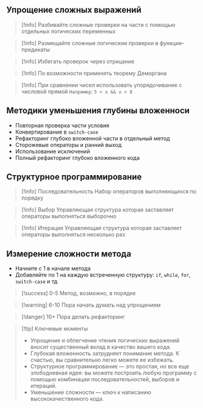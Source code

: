 
## Упрощение сложных выражений

>[!info] Разбивайте сложные проверки на части с помощью отдельных логических переменных

>[!info] Размещайте сложные логические проверки в функции-предикаты

>[!info] Избегать проверок через отрицание

>[!info] По возможности применять теорему Деморгана

>[!info] При сравнении чисел использовать упорядочивание с числовой прямой
>`Например`: 
>`5 < x && x < 8`

## Методики уменьшения глубины вложенноси

* Повторная проверка части условия
* Конвертирование в `switch-case`
* Рефакторинг глубоко вложенной части в отдельный метод
* Сторожевые операторы и ранний выход
* Использование исключений
* Полный рефакторинг глубоко вложенного кода

## Структурное программирование

>[!info] Последовательность
>Набор операторов выполняющихся по порядку

>[!info] Выбор
>Управляющая структура которая заставляет операторы выполняться выборочно

>[!info] Итерация
>Управляющая структура которая заставляет операторы выполняться несколько раз
## Измерение сложности метода

* Начните с 1 в начале метода
* Добавляйте по 1 на каждую встреченную структуру: `if`, `while`, `for`, `switch-case` и тд

>[!success] 0-5
>Метод, возможно, в порядке
>

>[!warning] 6-10
>Пора начать думать над упрощением
>

>[!danger] 10+
>Пора делать рефакторинг

>[!tip] Ключевые моменты
>* Упрощение и облегчение чтения логических выражений вносит существенный вклад в качество вашего кода.
>* Глубокая вложенность затрудняет понимание метода. К счастью, вы сравнительно легко можете ее избежать.
>* Структурное программирование — это простая, но все еще злободневная идея: вы можете построить любую программу с помощью комбинации последовательностей, выборов и итераций.
>* Уменьшение сложности — ключ к написанию высококачественного кода.
